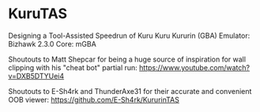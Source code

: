 # KuruTAS
Designing a Tool-Assisted Speedrun of Kuru Kuru Kururin (GBA)
Emulator: Bizhawk 2.3.0
Core: mGBA

Shoutouts to Matt Shepcar for being a huge source of inspiration for wall clipping with his "cheat bot" partial run: https://www.youtube.com/watch?v=DXB5DTYUei4

Shoutouts to E-Sh4rk and ThunderAxe31 for their accurate and convenient OOB viewer: https://github.com/E-Sh4rk/KururinTAS
